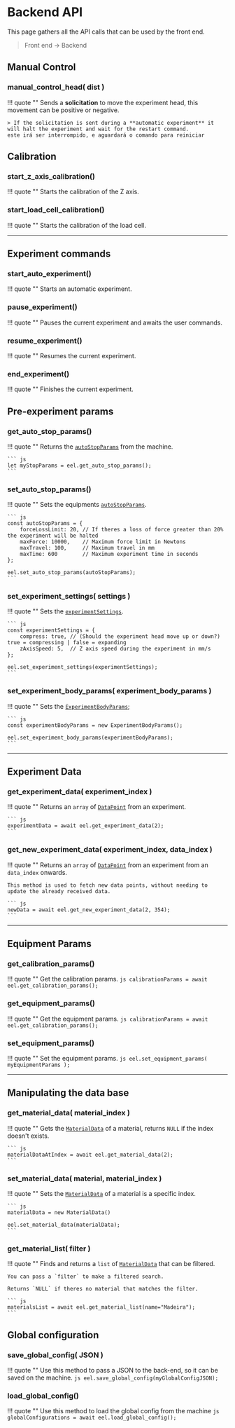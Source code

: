 <!--
 Copyright (C) 2023 Hefestus
 
 This file is part of Bolinho.
 
 Bolinho is free software: you can redistribute it and/or modify
 it under the terms of the GNU General Public License as published by
 the Free Software Foundation, either version 3 of the License, or
 (at your option) any later version.
 
 Bolinho is distributed in the hope that it will be useful,
 but WITHOUT ANY WARRANTY; without even the implied warranty of
 MERCHANTABILITY or FITNESS FOR A PARTICULAR PURPOSE.  See the
 GNU General Public License for more details.
 
 You should have received a copy of the GNU General Public License
 along with Bolinho.  If not, see <http://www.gnu.org/licenses/>.
-->
# Backend API

This page gathers all the API calls that can be used by the front end.

> Front end -> Backend

## Manual Control

### manual_control_head( dist )

!!! quote ""
    Sends a **solicitation** to move the experiment head, this movement can be positive or negative.

    > If the solicitation is sent during a **automatic experiment** it will halt the experiment and wait for the restart command.
    este irá ser interrompido, e aguardará o comando para reiniciar

## Calibration

### start_z_axis_calibration()

!!! quote ""
    Starts the calibration of the Z axis.

### start_load_cell_calibration()

!!! quote ""
    Starts the calibration of the load cell.
___

## Experiment commands

### start_auto_experiment()

!!! quote ""
    Starts an automatic experiment.

### pause_experiment()

!!! quote ""
    Pauses the current experiment and awaits the user commands.


### resume_experiment()

!!! quote ""
    Resumes the current experiment.

### end_experiment()

!!! quote ""
    Finishes the current experiment.


## Pre-experiment params

### get_auto_stop_params()

!!! quote ""
    Returns the [`autoStopParams`](./dataTypes.md#autostopparams) from the machine.

    ``` js
    let myStopParams = eel.get_auto_stop_params();
    ```

### set_auto_stop_params()

!!! quote ""
    Sets the equipments [`autoStopParams`](./dataTypes.md#autostopparams).

    ``` js
    const autoStopParams = {
        forceLossLimit: 20, // If theres a loss of force greater than 20% the experiment will be halted
        maxForce: 10000,    // Maximum force limit in Newtons
        maxTravel: 100,     // Maximum travel in mm
        maxTime: 600        // Maximum experiment time in seconds
    };

    eel.set_auto_stop_params(autoStopParams);
    ```

### set_experiment_settings( settings )

!!! quote ""
    Sets the [`experimentSettings`](./dataTypes.md#experimentparams).

    ``` js
    const experimentSettings = {
        compress: true, // (Should the experiment head move up or down?) true = compressing | false = expanding
        zAxisSpeed: 5,  // Z axis speed during the experiment in mm/s 
    };

    eel.set_experiment_settings(experimentSettings);
    ```

### set_experiment_body_params( experiment_body_params )

!!! quote ""
    Sets the [`ExperimentBodyParams`](./dataTypes.md#bodyparams);
    
    ``` js
    const experimentBodyParams = new ExperimentBodyParams();

    eel.set_experiment_body_params(experimentBodyParams);
    ```
___

## Experiment Data

### get_experiment_data( experiment_index )

!!! quote ""
    Returns an `array` of [`DataPoint`](./dataTypes.md#datapoint) from an experiment.

    ``` js
    experimentData = await eel.get_experiment_data(2);
    ```
    
### get_new_experiment_data( experiment_index, data_index )

!!! quote ""
    Returns an `array` of [`DataPoint`](./dataTypes.md#datapoint) from an experiment from an `data_index` onwards.

    This method is used to fetch new data points, without needing to update the already received data.

    ``` js
    newData = await eel.get_new_experiment_data(2, 354);
    ```

___

## Equipment Params

### get_calibration_params()

!!! quote ""
    Get the calibration params.
    ``` js
    calibrationParams = await eel.get_calibration_params();
    ```

### get_equipment_params()

!!! quote ""
    Get the equipment params.
    ``` js
    calibrationParams = await eel.get_calibration_params();
    ```

### set_equipment_params()

!!! quote ""
    Set the equipment params.
    ``` js
    eel.set_equipment_params( myEquipmentParams );
    ```
___

## Manipulating the data base

### get_material_data( material_index )

!!! quote ""
    Gets the [`MaterialData`](./dataTypes.md#material) of a material, returns `NULL` if the index doesn't exists.
    
    ``` js
    materialDataAtIndex = await eel.get_material_data(2);
    ```

### set_material_data( material, material_index )

!!! quote ""
    Sets the [`MaterialData`](./dataTypes.md#material) of a material is a specific index.

    ``` js
    materialData = new MaterialData()

    eel.set_material_data(materialData);
    ```

### get_material_list( filter )

!!! quote ""
    Finds and returns a `list` of [`MaterialData`](./dataTypes.md#material) that can be filtered.

    You can pass a `filter` to make a filtered search.

    Returns `NULL` if theres no material that matches the filter.

    ``` js
    materialsList = await eel.get_material_list(name="Madeira");
    ```

## Global configuration

### save_global_config( JSON )

!!! quote ""
    Use this method to pass a JSON to the back-end, so it can be saved on the machine.
    ``` js
    eel.save_global_config(myGlobalConfigJSON);
    ```

### load_global_config()

!!! quote ""
    Use this method to load the global config from the machine
    ``` js
    globalConfigurations = await eel.load_global_config();
    ```

